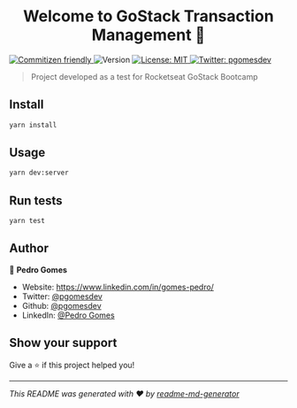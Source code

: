 <h1 align="center">Welcome to GoStack Transaction Management 👋</h1>
<p>
  <a href="http://commitizen.github.io/cz-cli/" target="_blank">
    <img alt="Commitizen friendly" src="https://img.shields.io/badge/commitizen-friendly-brightgreen.svg" />
  </a>
  <img alt="Version" src="https://img.shields.io/badge/version-1.0.0-blue.svg?cacheSeconds=2592000" />
  <a href="#" target="_blank">
    <img alt="License: MIT" src="https://img.shields.io/badge/License-MIT-yellow.svg" />
  </a>
  <a href="https://twitter.com/pgomesdev" target="_blank">
    <img alt="Twitter: pgomesdev" src="https://img.shields.io/twitter/follow/pgomesdev.svg?style=social" />
  </a>
</p>

> Project developed as a test for Rocketseat GoStack Bootcamp

## Install

```sh
yarn install
```

## Usage

```sh
yarn dev:server
```

## Run tests

```sh
yarn test
```

## Author

👤 **Pedro Gomes**

* Website: https://www.linkedin.com/in/gomes-pedro/
* Twitter: [@pgomesdev](https://twitter.com/pgomesdev)
* Github: [@pgomesdev](https://github.com/pgomesdev)
* LinkedIn: [@Pedro Gomes](https://linkedin.com/in/gomes-pedro)

## Show your support

Give a ⭐️ if this project helped you!

***
_This README was generated with ❤️ by [readme-md-generator](https://github.com/kefranabg/readme-md-generator)_
